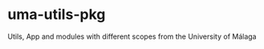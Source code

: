 uma-utils-pkg
=============

Utils, App and modules with different scopes from the University of Málaga
